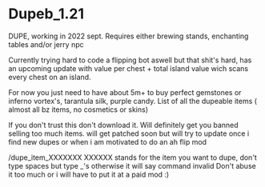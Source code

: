 # Dupeb_1.21
DUPE, working in 2022 sept. Requires either brewing stands, enchanting tables and/or jerry npc

Currently trying hard to code a flipping bot aswell but that shit's hard, has an upcoming update with value per chest + total island value wich scans every chest on an island.


For now you just need to have about 5m+ to buy perfect gemstones or inferno vortex's, tarantula silk, purple candy. 
List of all the dupeable items ( almost all bz items, no cosmetics or skins)

If you don't trust this don't download it. Will definitely get you banned selling too much items.
will get patched soon but will try to update once i find new dupes or when i am motivated to do an ah flip mod

/dupe_item_XXXXXXX
XXXXXX stands for the item you want to dupe, don't type spaces but type _'s otherwise it will say command invalid
Don't abuse it too much or i will have to put it at a paid mod :)
